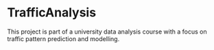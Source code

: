 # TrafficAnalysis
This project is part of a university data analysis course with a focus on traffic pattern prediction and modelling.
